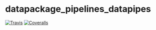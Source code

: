 # datapackage_pipelines_datapipes

[![Travis](https://img.shields.io/travis/akariv/datapackage_pipelines_datapipes/master.svg)](https://travis-ci.org/akariv/datapackage_pipelines_datapipes)
[![Coveralls](http://img.shields.io/coveralls/akariv/datapackage_pipelines_datapipes.svg?branch=master)](https://coveralls.io/r/akariv/datapackage_pipelines_datapipes?branch=master)

